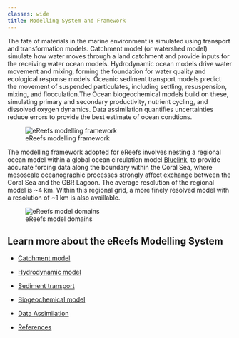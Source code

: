 ```yaml
---
classes: wide
title: Modelling System and Framework
---
```


The fate of materials in the marine environment is simulated using transport and transformation models. Catchment model (or watershed model) simulate how water moves through a land catchment and provide inputs for the receiving water ocean models. Hydrodynamic ocean models drive water movement and mixing, forming the foundation for water quality and ecological response models. Oceanic sediment transport models predict the movement of suspended particulates, including settling, resuspension, mixing, and flocculation.The Ocean biogeochemical models build on these, simulating primary and secondary productivity, nutrient cycling, and dissolved oxygen dynamics. Data assimilation quantifies uncertainties reduce errors to provide the best estimate of ocean condtions.

<figure>
    <img src="/assets/images/research/eReefs_model_framework2.png" title="eReefs modelling framework" alt="eReefs modelling framework">
    <figcaption>
        eReefs modelling framework
    </figcaption>
</figure>

The modelling framework adopted for eReefs involves nesting a regional ocean model within a global ocean circulation model [Bluelink](https://www.csiro.au/en/research/natural-environment/oceans/bluelink), to provide accurate forcing data along the boundary within the Coral Sea, where mesoscale oceanographic processes strongly affect exchange between the Coral Sea and the GBR Lagoon. The average resolution of the regional model is ~4 km. Within this regional grid, a more finely resolved model with a resolution of ~1 km is also availlable.

<figure>
    <img src="/assets/images/research/eReefs_model_framework.png" title="eReefs model domains" alt="eReefs model domains">
    <figcaption>
        eReefs model domains
    </figcaption>
</figure>

## Learn more about the eReefs Modelling System

- [Catchment model](/research/catchment_model)

- [Hydrodynamic model](https://research.csiro.au/ereefs/models/models-about/models-hydrodynamics/)

- [Sediment transport](https://research.csiro.au/ereefs/models/models-about/models-sediment-transport/)

- [Biogeochemical model](https://research.csiro.au/ereefs/models/models-about/models-biogeochemistry/)

- [Data Assimilation](https://research.csiro.au/ereefs/models/forcing/data-assimmilation/)

- [References](/research/forcing_references)




